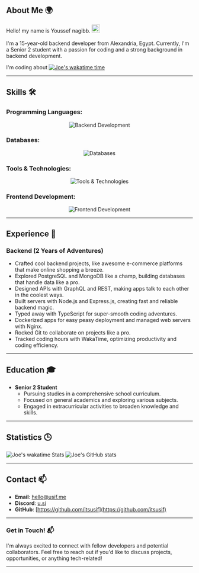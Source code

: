 ## **About Me** 🌍


Hello! my name is Youssef nagibb. <img src="https://github.com/darshanr27/darshanr27/blob/master/Assets/Hi.gif" width="22px"> 
<br />
<br />
I'm a 15-year-old backend developer from Alexandria, Egypt. Currently, I'm a Senior 2 student with a passion for coding and a strong background in backend development.

I'm coding about [![Joe's wakatime time](https://wakatime.com/badge/user/d9cc84a7-47ef-4c4e-bcac-5fd536875d2e.svg?style=social)](https://wakatime.com/@d9cc84a7-47ef-4c4e-bcac-5fd536875d2e)

---

## **Skills** 🛠️

### **Programming Languages**:
<div align="center">
  <img src="https://go-skill-icons.vercel.app/api/icons?i=nodejs,expressjs,graphql,js,ts" alt="Backend Development">
</div>

### **Databases**:
<div align="center">
  <img src="https://go-skill-icons.vercel.app/api/icons?i=postgresql,mongodb,sqlite" alt="Databases">
</div>

### **Tools & Technologies**:
<div align="center">
  <img src="https://go-skill-icons.vercel.app/api/icons?i=docker,nginx,git,github,discord,vscode,postman" alt="Tools & Technologies">
</div>

### **Frontend Development:**
<div align="center">
  <img src="https://go-skill-icons.vercel.app/api/icons?i=html,css,react,nextjs,svelte,bootstrap" alt="Frontend Development">
</div>

---

## **Experience** 🌟

### Backend (2 Years of Adventures)

- Crafted cool backend projects, like awesome e-commerce platforms that make online shopping a breeze.
- Explored PostgreSQL and MongoDB like a champ, building databases that handle data like a pro.
- Designed APIs with GraphQL and REST, making apps talk to each other in the coolest ways.
- Built servers with Node.js and Express.js, creating fast and reliable backend magic.
- Typed away with TypeScript for super-smooth coding adventures.
- Dockerized apps for easy peasy deployment and managed web servers with Nginx.
- Rocked Git to collaborate on projects like a pro.
- Tracked coding hours with WakaTime, optimizing productivity and coding efficiency.

---

## **Education** 🎓

- **Senior 2 Student**
  - Pursuing studies in a comprehensive school curriculum.
  - Focused on general academics and exploring various subjects.
  - Engaged in extracurricular activities to broaden knowledge and skills.

---
## **Statistics** 🕒

![Joe's wakatime Stats](https://github-readme-stats.vercel.app/api/wakatime?username=itsusif&theme=transparent&layout=compact)
![Joe's GitHub stats](https://github-readme-stats.vercel.app/api?username=itsusif&show_icons=true&theme=transparent)

---

## **Contact** 📫

- **Email**: hello@usif.me
- **Discord**: [u.si](https://discord.com/users/833340407130882068)
- **GitHub**: [https://github.com/itsusif](https://github.com/itsusif)

---

### **Get in Touch!** 📬

I'm always excited to connect with fellow developers and potential collaborators. Feel free to reach out if you'd like to discuss projects, opportunities, or anything tech-related!

---

